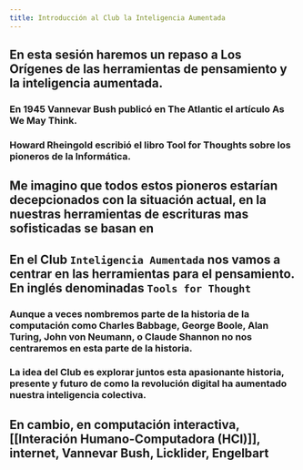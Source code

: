 ```yaml
---
title: Introducción al Club la Inteligencia Aumentada
---
```


## En esta sesión haremos un repaso a Los Orígenes de las herramientas de pensamiento y la inteligencia aumentada.
### En 1945 Vannevar Bush publicó en The Atlantic el artículo As We May Think.
### Howard Rheingold escribió el libro Tool for Thoughts sobre los pioneros de la Informática.
## Me imagino que todos estos pioneros estarían decepcionados con la situación actual, en la nuestras herramientas de escrituras mas sofisticadas se basan en
##
## En el Club `Inteligencia Aumentada` nos vamos a centrar en las herramientas para el pensamiento. En inglés denominadas `Tools for Thought`
### Aunque a veces nombremos parte de la historia de la computación como Charles Babbage, George Boole, Alan Turing, John von Neumann, o Claude Shannon no nos centraremos en esta parte de la historia.
### La idea del Club es explorar juntos esta apasionante historia, presente y futuro de como la revolución digital ha aumentado nuestra inteligencia colectiva.
###
## En cambio, en computación interactiva, [[Interación Humano-Computadora (HCI)]], internet, Vannevar Bush, Licklider, Engelbart
##
